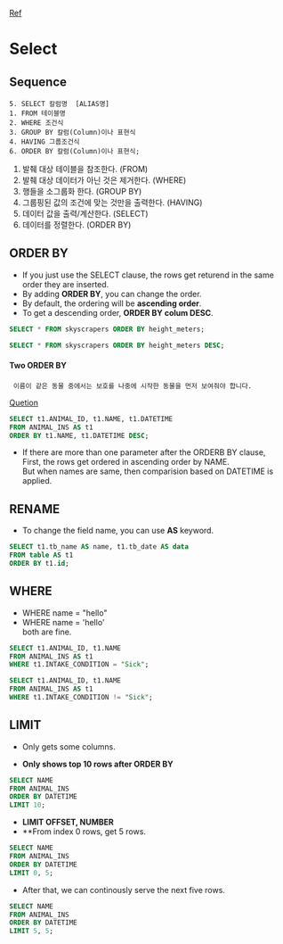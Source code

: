 [Ref](https://ko.khanacademy.org/computer-programming/sql-select-with-order-by/6218182226477056)  
  
  
# Select  

## Sequence  

```
5. SELECT 칼럼명  [ALIAS명]   
1. FROM 테이블명   
2. WHERE 조건식   
3. GROUP BY 칼럼(Column)이나 표현식   
4. HAVING 그룹조건식   
6. ORDER BY 칼럼(Column)이나 표현식;
```

1. 발췌 대상 테이블을 참조한다. (FROM)
2. 발췌 대상 데이터가 아닌 것은 제거한다. (WHERE)
3. 행들을 소그룹화 한다. (GROUP BY)
4. 그룹핑된 값의 조건에 맞는 것만을 출력한다. (HAVING)
5. 데이터 값을 출력/계산한다. (SELECT)
6. 데이터를 정렬한다. (ORDER BY)


## ORDER BY  
  * If you just use the SELECT clause, the rows get returend in the same order they are inserted.  
  * By adding **ORDER BY**, you can change the order.  
  * By default, the ordering will be **ascending order**.  
  * To get a descending order, **ORDER BY colum DESC**.  
  

```sql
SELECT * FROM skyscrapers ORDER BY height_meters;
```

```sql
SELECT * FROM skyscrapers ORDER BY height_meters DESC;
```

#### Two ORDER BY  
```
 이름이 같은 동물 중에서는 보호를 나중에 시작한 동물을 먼저 보여줘야 합니다.
```
[Quetion](https://programmers.co.kr/learn/courses/30/lessons/59404)  

```sql
SELECT t1.ANIMAL_ID, t1.NAME, t1.DATETIME
FROM ANIMAL_INS AS t1
ORDER BY t1.NAME, t1.DATETIME DESC;
```

 * If there are more than one parameter after the ORDERB BY clause,  
 First, the rows get ordered in ascending order by NAME.  
 But when names are same, then comparision based on DATETIME is applied.   



## RENAME  
  * To change the field name, you can use **AS** keyword.  
  

```sql
SELECT t1.tb_name AS name, t1.tb_date AS data
FROM table AS t1
ORDER BY t1.id;
```
 
## WHERE  
  * WHERE name = "hello"  
  * WHERE name = 'hello'  
  both are fine.  
  
  
```sql
SELECT t1.ANIMAL_ID, t1.NAME
FROM ANIMAL_INS AS t1
WHERE t1.INTAKE_CONDITION = "Sick";
```


```sql
SELECT t1.ANIMAL_ID, t1.NAME
FROM ANIMAL_INS AS t1
WHERE t1.INTAKE_CONDITION != "Sick";
```
  


## LIMIT  
  * Only gets some columns.  
  
  * **Only shows top 10 rows after ORDER BY**  
```sql
SELECT NAME 
FROM ANIMAL_INS
ORDER BY DATETIME
LIMIT 10;
```

  * **LIMIT OFFSET, NUMBER**  
  * **From index 0 rows, get 5 rows.   
```sql
SELECT NAME 
FROM ANIMAL_INS
ORDER BY DATETIME
LIMIT 0, 5;
```

  * After that, we can continously serve the next five rows.  
```sql
SELECT NAME 
FROM ANIMAL_INS
ORDER BY DATETIME
LIMIT 5, 5;
```





